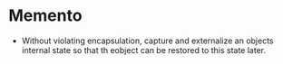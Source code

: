 # Memento

- Without violating encapsulation, capture and externalize an objects internal state so that th eobject can be restored to this state later.
